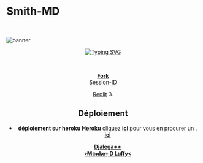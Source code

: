 <p align="center"><h1>Smith-MD </h1><br> </p>




![banner](Smith-MD.jpg)

 <div align="center">
<a href="https://git.io/typing-svg"><img src="https://readme-typing-svg.demolab.com?font=Black+Ops+One&size=50&pause=1000&color=1BBFDAFF&center=true&width=910&height=100&lines=I'am+Smith-MD;MULTI+DEVICE+WHATSAPP+BOT;CREATED+BY+DENZO+UCHIWA;PUBLIC+BOT;TEAM DENZO UCHIWA." alt="Typing SVG" /></a>
  </p>
  <br>


 **[Fork](https://github.com/djalega8000/Zokou-2.0/fork)**  <br>
  [Session-ID](https://replit.com/@murnoire/Zuk?v=1) <br>
  
  [Replit](https://replit.com/@murnoire/Zuk?v=1)
3. 

## Déploiement
- **déploiement sur heroku**
 **Heroku** cliquez [**ici**](https://id.heroku.com/login) pour vous en procurer un .
    [**ici**](https://dashboard.heroku.com/new?template=https://github.com/djalega8000/Zokou-2.0) 

  [**Djalega++**](https://github.com/djalega8000/Zokou-MD/)  <br>
  [**᚛M๏𝓷keℽ D Lบffy᚜**](https://github.com/Faouz995)
 

